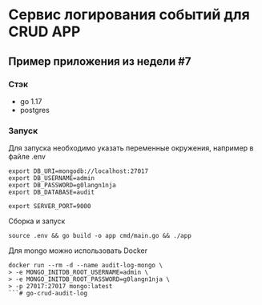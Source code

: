 # Сервис логирования событий для CRUD APP
## Пример приложения из недели #7

### Стэк
- go 1.17
- postgres 

### Запуск
Для запуска необходимо указать переменные окружения, например в файле .env

```
export DB_URI=mongodb://localhost:27017
export DB_USERNAME=admin
export DB_PASSWORD=g0langn1nja
export DB_DATABASE=audit

export SERVER_PORT=9000
```

Сборка и запуск
```
source .env && go build -o app cmd/main.go && ./app
```

Для mongo можно использовать Docker

```
docker run --rm -d --name audit-log-mongo \
> -e MONGO_INITDB_ROOT_USERNAME=admin \
> -e MONGO_INITDB_ROOT_PASSWORD=g0langn1nja \
> -p 27017:27017 mongo:latest
```#   g o - c r u d - a u d i t - l o g  
 